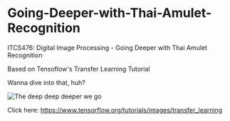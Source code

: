 # Going-Deeper-with-Thai-Amulet-Recognition
ITCS476: Digital Image Processing - Going Deeper with Thai Amulet Recognition


Based on Tensoflow's Transfer Learning Tutorial


Wanna dive into that, huh?


![The deep deep deeper we go](https://i.kym-cdn.com/photos/images/newsfeed/000/531/557/a88.jpg)

Click here: https://www.tensorflow.org/tutorials/images/transfer_learning
